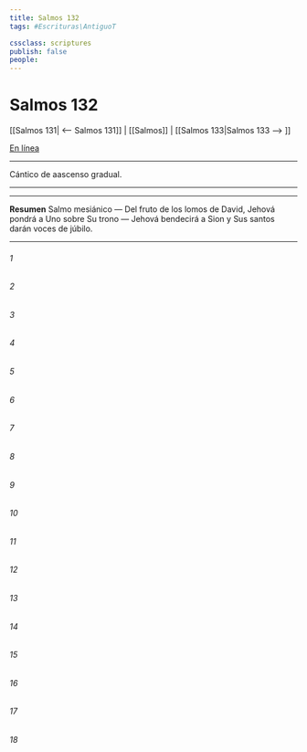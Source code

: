 ```yaml
---
title: Salmos 132
tags: #Escrituras\AntiguoT

cssclass: scriptures
publish: false
people:
---
```


# Salmos 132
[[Salmos 131| <-- Salmos 131]] | [[Salmos]] | [[Salmos 133|Salmos 133 --> ]]

[En línea](https://churchofjesuschrist.org/study/scriptures/ot/ps/132?lang=spa)

---
Cántico de aascenso gradual.

---

---
__Resumen__
Salmo mesiánico — Del fruto de los lomos de David, Jehová pondrá a Uno sobre Su trono — Jehová bendecirá a Sion y Sus santos darán voces de júbilo.

---
###### 1 


###### 2 


###### 3 


###### 4 


###### 5 


###### 6 


###### 7 


###### 8 


###### 9 


###### 10 


###### 11 


###### 12 


###### 13 


###### 14 


###### 15 


###### 16 


###### 17 


###### 18 


